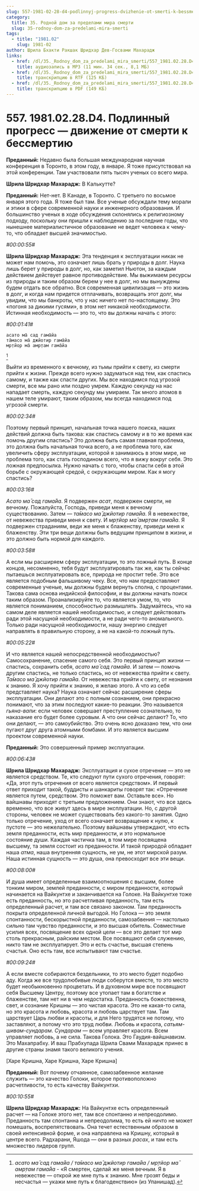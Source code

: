 ```yaml
---
slug: 557-1981-02-28-d4-podlinnyj-progress-dvizhenie-ot-smerti-k-bessmertiyu
category:
  title: 35. Родной дом за пределами мира смерти
  slug: 35-rodnoy-dom-za-predelami-mira-smerti
tags:
  - title: "1981.02"
    slug: 1981-02
author: Шрила Бхакти Ракшак Шридхар Дев-Госвами Махарадж
links:
  - href: /dl/35._Rodnoy_dom_za_predelami_mira_smerti/557_1981.02.28.D4_SridharMj_Podlinniy_progress-dvijenie_ot_smerti_k_bessmertiyu.mp3
    title: аудиозапись в MP3 (11 мин. 34 сек., 8,1 МБ)
  - href: /dl/35._Rodnoy_dom_za_predelami_mira_smerti/557_1981.02.28.D4_SridharMj_Podlinniy_progress-dvijenie_ot_smerti_k_bessmertiyu.rtf
    title: транскрипцию в RTF (125 КБ)
  - href: /dl/35._Rodnoy_dom_za_predelami_mira_smerti/557_1981.02.28.D4_SridharMj_Podlinniy_progress-dvijenie_ot_smerti_k_bessmertiyu.pdf
    title: транскрипцию в PDF (149 КБ)
---
```


# 557. 1981.02.28.D4. Подлинный прогресс — движение от смерти к бессмертию

**Преданный:** Недавно была большая международная научная конференция в Торонто, в этом году, в январе. Я тоже присутствовал на этой конференции. Там участвовали пять тысяч ученых со всего мира.

**Шрила Шридхар Махарадж:** В Калькутте?

**Преданный:** Нет-нет. В Канаде, в Торонто. С третьего по восьмое января этого года. Я тоже был там. Все ученые обсуждали тему морали и этики в сфере современной науки и инженерного образования. И большинство ученых в ходе обсуждения склонялись к религиозному подходу, поскольку они пришли к наблюдению за последние годы, что нынешнее материалистичное образование не ведет человека к чему-то, что обладает высшей значимостью.

*#00:00:55#*

**Шрила Шридхар Махарадж:** Эта тенденция к эксплуатации никак не может нам помочь, это означает лишь брать у природы в долг. Наука лишь берет у природы в долг, но, как заметил Ньютон, за каждым действием действует равное противодействие. Мы выжимаем ресурсы из природы и таким образом берем у нее в долг, но мы вынуждены будем отдать все обратно. Вся современная цивилизация — это жизнь в долг, и когда нам придется отплачивать, возвращать этот долг, мы увидим, что мы банкроты, что у нас ничего нет по-настоящему. Это «погоня за дикими гусями», в этом нет никакой необходимости. Истинная необходимость — это то, что вы должны начать с этого:

*#00:01:41#*

    асато ма̄ сад гама̄йа
    та̄масо ма̄ джйотир гама̄йа
    мр̣тйор ма̄ амр̣там гама̄йа
[^_ftn1]

Выйти из временного к вечному, из тьмы прийти к свету, из смерти прийти к жизни. Прежде всего нужно задуматься над тем, как спастись самому, и также как спасти других. Мы все находимся под угрозой смерти, все мы рано или поздно умрем. Каждую секунду на нас нападает смерть, каждую секунду мы умираем. Так много атомов в нашем теле умирают, таким образом, мы всегда находимся под угрозой смерти.

*#00:02:34#*

Поэтому первый принцип, начальная точка нашего поиска, наших действий должна быть такова: как спастись самому и в то же время как помочь другим спастись? Это должна быть самая главная проблема, это должна быть начальная точка всего, а не проблема того, как увеличить сферу эксплуатации, которой я занимаюсь в этом мире, не проблема того, как стать господином всего, что я вижу вокруг себя. Это ложная предпосылка. Нужно начать с того, чтобы спасти себя в этой борьбе с окружающей средой, с окружающим миром. Как я могу спастись?

*#00:03:16#*

*Асато ма̄ сад гама̄йа*. Я подвержен *асат*, подвержен смерти, не вечному. Пожалуйста, Господь, приведи меня к вечному существованию. Затем — *та̄масо ма̄ джйотир гама̄йа*. Я в невежестве, от невежества приведи меня к свету. И *мр̣тйор ма̄ амр̣там гама̄йа*. Я подвержен страданиям, веди же меня к блаженству, приведи меня к блаженству. Эти три вещи должны быть ведущим принципом в жизни, и это должно быть нормой для каждого.

*#00:03:58#*

А если мы расширяем сферу эксплуатации, то это ложный путь. В конце концов, несомненно, тебя будут эксплуатировать так же, как ты сейчас пытаешься эксплуатировать все, природа не простит тебе. Это все является подобным фальшивому чеку. Все, что нам предоставляют современные ученые, мы должны будем вернуть сполна, с процентами. Такова сама основа индийской философии, и вы должны начать поиск таким образом. Проанализируйте то, что является умом, то, что является пониманием, способностью размышлять. Задумайтесь, что на самом деле является нашей необходимостью, и следует действовать ради этой насущной необходимости, а не ради чего-то аномального. Только ради насущной необходимости, нашу энергию следует направлять в правильную сторону, а не на какой-то ложный путь.

*#00:05:22#*

И что является нашей непосредственной необходимостью? Самосохранение, спасение самого себя. Это первый принцип жизни — спастись, сохранить себя, *асато ма̄ сад гама̄йа*. И затем — помочь другим спастись, не только спастись, но от невежества прийти к свету. *Та̄масо ма̄ джйотир гама̄йа*. От невежества прийти к свету, от незнания к знанию. Я хочу прийти к знанию, я желаю этого. А что из себя представляет наука? Наука означает сейчас расширение сферы эксплуатации. Они делают это с полным сознанием, они прекрасно понимают, что за этим последуют какие-то реакции. Это называется *гьяна-вапи*: если человек совершает преступление сознательно, то наказание его будет более суровым. А что они сейчас делают? То, что они делают, — это самоубийство. Это очень ясно доказано тем, что они пугают друг друга атомными бомбами. И это является высшим проектом современной науки.

**Преданный:** Это совершенный пример эксплуатации.

*#00:06:43#*

**Шрила Шридхар Махарадж:** Эксплуатация и сухое отречение — это не является средством. Те, кто следуют пути сухого отречения, говорят: «Да, этот путь отречения от всего является средством». И первый ответ приходит такой, буддисты и шанкариты говорят так: «Отречение является путем, средством. Это поможет вам. Оставьте все». Но вайшнавы приходят с третьим предложением. Они знают, что все здесь временно, что все живут здесь в мире эксплуатации. Но, с другой стороны, человек не может существовать без какого-то занятия. Одно только отречение, уход от всего означает возвращение к нулю, к пустоте — это нежелательно. Поэтому вайшнавы утверждают, что есть земля преданности, есть мир преданности, и это нормальное состояние души. Каждая частичка там, в том мире посвящена высшему, та земля состоит из преданности. И такой природой обладает наша *атма*, наша внутренняя сущность, не ум, не этот мирской разум. Наша истинная сущность — это душа, она превосходит все эти вещи.

*#00:08:00#*

И душа имеет определенные взаимоотношения с высшим, более тонким миром, землей преданности, с миром преданности, который начинается на Вайкунтхе и заканчивается на Голоке. На Вайкунтхе тоже есть преданность, но это расчетливая преданность, там есть определенный расчет, и там все связано законом. Там преданность покрыта определенной личной выгодой. Но Голока — это земля спонтанности, бескорыстной преданности, самозабвения — настолько сильно там чувство преданности, и это высшая обитель. Совместные усилия всех, посвящение всех одной цели — все это делает тот мир столь прекрасным, райским местом. Все посвящают себя служению, никто там не эксплуатирует. Это и есть счастье, высшая степень счастья. Оно есть там, все испытывают там счастье.

*#00:09:24#*

А если вместе собираются бездельники, то это место будет подобно аду. Когда же все трудолюбивые люди соберутся вместе, то это место будет необыкновенно процветать. И в духовном мире все посвящают себя Высшему Центру, поэтому все утопает там в богатстве и блаженстве, там нет ни в чем недостатка. Преданность божественна, свет, и сознание Кришны — это чистая красота. Это не какая-то сила, но это красота и любовь, красота и любовь царствует там. Там царствует Царь любви и красоты, и для Него трудятся не потому, что заставляют, а потому что это труд любви. Любовь и красота, *сатьям-шивам-сундарам*. *Сундарам* — всем управляет красота. Всем управляет любовь, а не сила. Такова Голока. Это Гаудия-вайшнавизм. Это Махапрабху. И ваш Прабхупада Шрила Свами Махарадж принес в другие страны знамя такого великого учения.

[Харе Кришна, Харе Кришна, Харе Кришна]

**Преданный:** Вот почему отчаянное, самозабвенное желание служить — это качество Голоки, которое противоположно расчетливости, то есть качеству Вайкунтхи.

*#00:10:55#*

**Шрила Шридхар Махарадж:** На Вайкунтхе есть определенный расчет — на Голоке этого нет, там все спонтанно и непреодолимо. Преданность там спонтанна и непреодолима, то есть ей ничто не может помешать, воспрепятствовать. Она течет естественным образом в своей интенсивной форме, и она направлена на Кришну, который в центре всего. Радхарани, Яшода — они в разных *расах*, и там есть множество лидеров групп.



[^_ftn1]: *асато ма̄ сад гама̄йа / та̄масо ма̄ джйотир гама̄йа / мр̣тйор ма̄ амр̣там гама̄йа* - «Я смертен, сделай же меня вечным. Я в невежестве — открой же мне путь к знанию. Мне грозят беды и несчастья — укажи мне путь к благоденствию» (из Упанишад).

